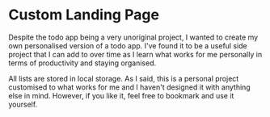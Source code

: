 # Custom Landing Page
Despite the todo app being a very unoriginal project, I wanted to create my own personalised version of a todo app.
I've found it to be a useful side project that I can add to over time as I learn what works for me personally in terms of productivity and staying organised.

All lists are stored in local storage. As I said, this is a personal project customised to what works for me and I haven't designed it with anything else in mind. However, if you like it, feel free to bookmark and use it yourself.
